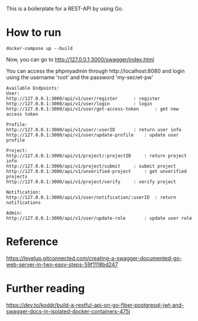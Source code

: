 This is a boilerplate for a REST-API by using Go.

# How to run

```
docker-compose up --build
```

Now, you can go to http://127.0.0.1:3000/swagger/index.html

You can access the phpmyadmin through http://localhost:8080 
and login using the username 'root' and the password 'my-secret-pw'

```
Available Endpoints:
User:
http://127.0.0.1:3000/api/v1/user/register		: register
http://127.0.0.1:3000/api/v1/user/login			: login
http://127.0.0.1:3000/api/v1/user/get-access-token  	: get new access token

Profile:
http://127.0.0.1:3000/api/v1/user/:userID		: return user info
http://127.0.0.1:3000/api/v1/user/update-profile	: update user profile

Project:
http://127.0.0.1:3000/api/v1/project/:projectID		: return project info
http://127.0.0.1:3000/api/v1/project/submit		: submit project
http://127.0.0.1:3000/api/v1/unverified-project		: get unverified projects
http://127.0.0.1:3000/api/v1/project/verify    	: verify project

Notification:
http://127.0.0.1:3000/api/v1/user/notification/:userID	: return notifications

Admin:
http://127.0.0.1:3000/api/v1/user/update-role    	: update user role
```

# Reference
https://levelup.gitconnected.com/creating-a-swagger-documented-go-web-server-in-two-easy-steps-59f1118bd247

# Further reading
https://dev.to/koddr/build-a-restful-api-on-go-fiber-postgresql-jwt-and-swagger-docs-in-isolated-docker-containers-475j
